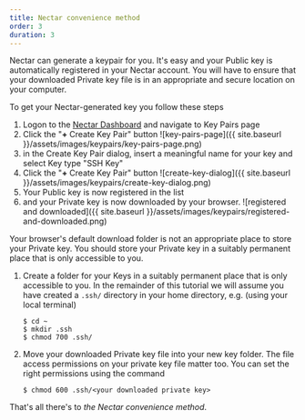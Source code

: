 ```yaml
---
title: Nectar convenience method
order: 3
duration: 3
---
```

Nectar can generate a keypair for you. It's easy and your Public key is automatically registered in your Nectar account. You will have to ensure that your downloaded Private key file is in an appropriate and secure location on your computer.

To get your Nectar-generated key you follow these steps

1. Logon to the [Nectar Dashboard](https://dashboard.rc.nectar.org.au) and navigate to Key Pairs page
2. Click the "**+** Create Key Pair" button
   ![key-pairs-page]({{ site.baseurl }}/assets/images/keypairs/key-pairs-page.png)
3. in the Create Key Pair dialog, insert a meaningful name for your key and select Key type "SSH Key"
2. Click the "**+** Create Key Pair" button
   ![create-key-dialog]({{ site.baseurl }}/assets/images/keypairs/create-key-dialog.png)
5. Your Public key is now registered in the list
2. and your Private key is now downloaded by your browser.
   ![registered and downloaded]({{ site.baseurl }}/assets/images/keypairs/registered-and-downloaded.png)

Your browser's default download folder is not an appropriate place to store your Private key. You should store your Private key in a suitably permanent place that is only accessible to you.

1. Create a folder for your Keys  in a suitably permanent place that is only accessible to you. In the remainder of this tutorial we will assume you have created a `.ssh/` directory in your home directory, e.g. (using your local terminal)
   ```
   $ cd ~
   $ mkdir .ssh
   $ chmod 700 .ssh/
   ```

2. Move your downloaded Private key file into your new key folder. The file access permissions on your private key file matter too. You can set the right permissions using the command
   ```
   $ chmod 600 .ssh/<your downloaded private key>
   ```
That's all there's to *the Nectar convenience method*.

